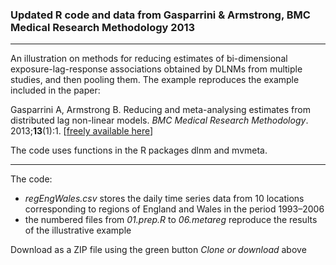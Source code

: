 
### Updated R code and data from Gasparrini & Armstrong, BMC Medical Research Methodology 2013

--------------------------------------------------------------------------------

An illustration on methods for reducing estimates of bi-dimensional exposure-lag-response associations obtained by DLNMs  from multiple studies, and then pooling them. The example reproduces the example included in the paper:

Gasparrini A, Armstrong B. Reducing and meta-analysing estimates from distributed lag non-linear models. *BMC Medical Research Methodology*. 2013;**13**(1):1. [[freely available here](http://www.ag-myresearch.com/2013_gasparrini_bmcmrm.html)]

The code uses functions in the R packages dlnm and mvmeta.

--------------------------------------------------------------------------------

The code:

  * *regEngWales.csv* stores the daily time series data from 10 locations corresponding to regions of England and Wales in the period 1993–2006
  * the numbered files from *01.prep.R* to *06.metareg* reproduce the results of the illustrative example

Download as a ZIP file using the green button *Clone or download* above